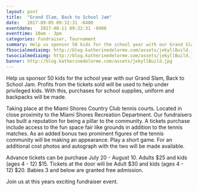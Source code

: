 ```yaml
---
layout: post
title:  "Grand Slam, Back to School Jam"
date:   2017-09-05 09:32:31 -0400
eventdate:   2017-08-11 09:32:31 -0400
eventtime: 10am - 3pm
categories: Fundraiser, Tournament
summary: Help us sponsor 50 kids for the school year with our Grand Slam, Back to School Jam.
fbsocialmediaimg: http://blog.katherinedelorme.com/assets/jekyllBuild.jpg
twsocialmediaimg: http://blog.katherinedelorme.com/assets/jekyllBuild.jpg
banner: http://blog.katherinedelorme.com/assets/jekyllBuild.jpg
---
```


Help us sponsor 50 kids for the school year with our Grand Slam, Back to School Jam. Profits from the tickets sold will be used to help under privileged kids. With this, purchases for school supplies, uniform and backpacks will be made.

Taking place at the Miami Shores Country Club tennis courts. Located in close proximity to the Miami Shores Recreation Department. Our fundraisers has built a reputation for being a pillar to the community. A tickets purchase include access to the fun space fair like grounds in addition to the tennis matches. As an added bonus two prominent figures of the tennis community will be making an appearance. Play a short game. For an additional cost photos and autograph with the two will be made available.

Advance tickets can be purchase July 20 - August 10. Adults $25 and kids (ages 4 - 12) $15. Tickets at the door will be Adult $30 and kids (ages 4 - 12) $20. Babies 3 and below are granted free admission.

Join us at this years exciting fundraiser event.
